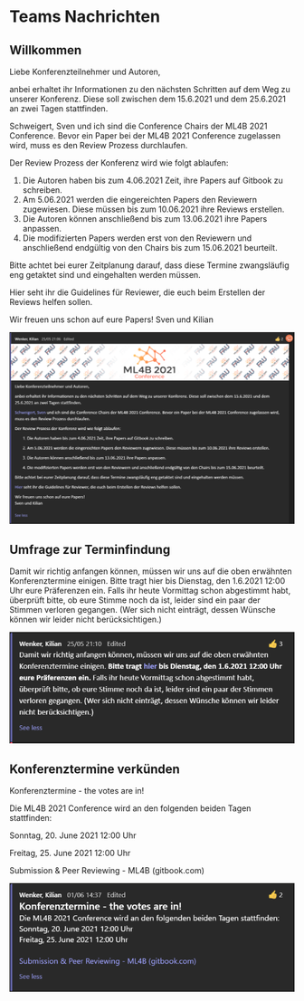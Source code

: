 # Teams Nachrichten #
## Willkommen ##
Liebe Konferenzteilnehmer und Autoren,

anbei erhaltet ihr Informationen zu den nächsten Schritten auf dem Weg zu unserer Konferenz. Diese soll zwischen dem 15.6.2021 und dem 25.6.2021 an zwei Tagen stattfinden. 

Schweigert, Sven und ich sind die Conference Chairs der ML4B 2021 Conference. Bevor ein Paper bei der ML4B 2021 Conference zugelassen wird, muss es den Review Prozess durchlaufen.

Der Review Prozess der Konferenz wird wie folgt ablaufen:


1. Die Autoren haben bis zum 4.06.2021 Zeit, ihre Papers auf Gitbook zu schreiben.
2. Am 5.06.2021 werden die eingereichten Papers den Reviewern zugewiesen. Diese müssen bis zum 10.06.2021 ihre Reviews erstellen.
3. Die Autoren können anschließend bis zum 13.06.2021 ihre Papers anpassen. 
4. Die modifizierten Papers werden erst von den Reviewern und anschließend endgültig von den Chairs bis zum 15.06.2021 beurteilt. 


Bitte achtet bei eurer Zeitplanung darauf, dass diese Termine zwangsläufig eng getaktet sind und eingehalten werden müssen. 

Hier seht ihr die Guidelines für Reviewer, die euch beim Erstellen der Reviews helfen sollen.

Wir freuen uns schon auf eure Papers!
Sven und Kilian

![](../.assets/msg1.png)


## Umfrage zur Terminfindung ##
Damit wir richtig anfangen können, müssen wir uns auf die oben erwähnten Konferenztermine einigen. Bitte tragt hier bis Dienstag, den 1.6.2021 12:00 Uhr eure Präferenzen ein. Falls ihr heute Vormittag schon abgestimmt habt, überprüft bitte, ob eure Stimme noch da ist, leider sind ein paar der Stimmen verloren gegangen. (Wer sich nicht einträgt, dessen Wünsche können wir leider nicht berücksichtigen.)

![](../.assets/msg2.png)


## Konferenztermine verkünden ##
Konferenztermine - the votes are in!
    
Die ML4B 2021 Conference wird an den folgenden beiden Tagen stattfinden:
    
Sonntag, 20. June 2021 12:00 Uhr
    
Freitag, 25. June 2021 12:00 Uhr
    

Submission & Peer Reviewing - ML4B (gitbook.com)


![](../.assets/msg3.png)